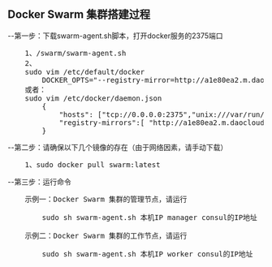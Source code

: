 ## Docker Swarm 集群搭建过程
 
--第一步：下载swarm-agent.sh脚本，打开docker服务的2375端口
<pre>
    1、/swarm/swarm-agent.sh
    2、
    sudo vim /etc/default/docker
        DOCKER_OPTS="--registry-mirror=http://a1e80ea2.m.daocloud.io -H tcp://0.0.0.0:2375 -H unix:///var/run/docker.sock"
    或者：
    sudo vim /etc/docker/daemon.json
        {
	        "hosts": ["tcp://0.0.0.0:2375","unix:///var/run/docker.sock"],
	        "registry-mirrors":[ "http://a1e80ea2.m.daocloud.io" ]
        }
</pre>
--第二步：请确保以下几个镜像的存在（由于网络因素，请手动下载）
<pre>
    1、sudo docker pull swarm:latest
</pre>

--第三步：运行命令
<pre>
    示例一：Docker Swarm 集群的管理节点，请运行
        
        sudo sh swarm-agent.sh 本机IP manager consul的IP地址
        
    示例二：Docker Swarm 集群的工作节点，请运行
        
        sudo sh swarm-agent.sh 本机IP worker consul的IP地址
        
</pre>
